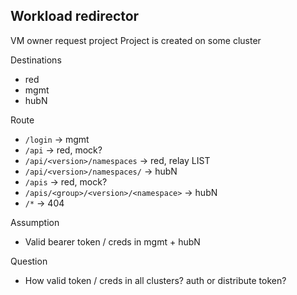 Workload redirector
-------------------

VM owner request project
Project is created on some cluster

Destinations
- red
- mgmt
- hubN

Route
- `/login` -> mgmt
- `/api` -> red, mock?
- `/api/<version>/namespaces` -> red, relay LIST
- `/api/<version>/namespaces/` -> hubN
- `/apis` -> red, mock?
- `/apis/<group>/<version>/<namespace>` -> hubN
- `/*` -> 404

Assumption
- Valid bearer token / creds in mgmt + hubN

Question
- How valid token / creds in all clusters? auth or distribute token?
